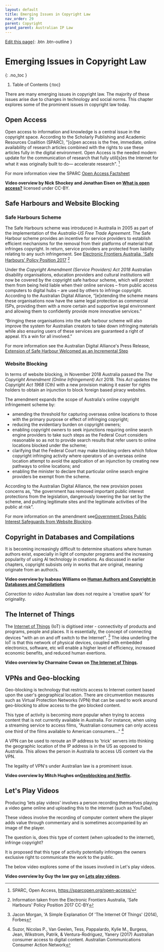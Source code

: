 ```yaml
---
layout: default
title: Emerging Issues in Copyright Law
nav_order: 29
parent: Copyright
grand_parent: Australian IP Law
---
```

[Edit this page](https://github.com/nicsuzor/wikijuris/blob/master/ausip/copyrightemerging.markdown){: .btn .btn-outline }





# Emerging Issues in Copyright Law
{: .no_toc }

1. Table of Contents
{:toc}

There are many emerging issues in copyright law. The majority of these issues arise due to changes in technology and social norms. This chapter explores some of the prominent issues in copyright law today.

## Open Access

Open access to information and knowledge is a central issue in the copyright space. According to the Scholarly Publishing and Academic Resources Coalition (SPARC), "[o]pen access is the free, immediate, online availability of research articles combined with the rights to use these articles fully in the digital environment. Open Access is the needed modern update for the communication of research that fully utili[s]es the Internet for what it was originally built to do— accelerate research". [^AUTOREPLACEDSPARCOpenAccesshttpssparcopenorgopenaccessENDREPLACE]


[^AUTOREPLACEDSPARCOpenAccesshttpssparcopenorgopenaccessENDREPLACE]: SPARC, Open Access, https://sparcopen.org/open-access/

For more information view the SPARC [Open Access Factsheet](https://sparcopen.org/wp-content/uploads/2017/04/Open-Access-Factsheet_SPARC.11.10-3.pdf)

**Video overview by Nick Shockey and Jonathan Eisen on [What is open access?](https://www.youtube.com/watch?time_continue=15&v=L5rVH1KGBCY)** licensed under CC-BY.

## Safe Harbours and Website Blocking

### Safe Harbours Scheme

The Safe Harbours scheme was introduced in Australia in 2005 as part of the implementation of the _Australia-US Free Trade Agreement_. The Safe Harbour scheme provides an incentive for service providers to establish efficient mechanisms for the removal from their platforms of material that infringes copyright. In return, service providers are protected from liability relating to any such infringement. See [Electronic Frontiers Australia, 'Safe Harbours' Policy Position 2017](https://www.efa.org.au/our-work/copyright/safe-harbours/) [^AUTOREPLACEDInformationtakenfromtheElectronicFrontiersAustraliaSafeHarboursPolicyPosition2017CCBYENDREPLACE]


[^AUTOREPLACEDInformationtakenfromtheElectronicFrontiersAustraliaSafeHarboursPolicyPosition2017CCBYENDREPLACE]: Information taken from the Electronic Frontiers Australia, 'Safe Harbours' Policy Position 2017 CC-BY

Under the _Copyright Amendment (Service Providers) Act 2018_ Australian disability organisations, education providers and cultural institutions will now be covered by the copyright safe harbour scheme, which will protect them from being held liable when their online services – from public access computers to digital hubs – are used by others to infringe copyright. According to the Australian Digital Alliance, “[e]xtending the scheme means these organisations now have the same legal protection as commercial ISPs, providing them with a more certain and supportive legal environment and allowing them to confidently provide more innovative services.”

“Bringing these organisations into the safe harbour scheme will also improve the system for Australian creators to take down infringing materials while also ensuring users of these services are guaranteed a right of appeal. It’s a win for all involved.”

For more information see the Australian Digital Alliance's Press Release, [Extension of Safe Harbour Welcomed as an Incremental Step](http://digital.org.au/sites/digital.org.au/files/18-06-27_Media-Release_Extension-of-safe-harbour-welcomes-as-an-incremental-step_Australian-Digital-Alliance.pdf)

### Website Blocking

In terms of website blocking, in November 2018 Australia passed the _The Copyright Amendment (Online Infringement) Act_ 2018. This _Act_ updates the _Copyright Act 1968_ (Cth) with a new provision making it easier for rights holders to obtain an injunction to block foreign based piracy websites.

The amendment expands the scope of Australia's online copyright infringement scheme by:
  * amending the threshold for capturing overseas online locations to those with the primary purpose or effect of infringing copyright;
  * reducing the evidentiary burden on copyright owners;
  * enabling copyright owners to seek injunctions requiring online search engine providers to take such steps as the Federal Court considers reasonable so as not to provide search results that refer users to online locations blocked under the scheme;
  * clarifying that the Federal Court may make blocking orders which follow copyright infringing activity where operators of an overseas online location attempt to avoid the application of an injunction by creating new pathways to online locations; and
  * enabling the minister to declare that particular online search engine providers be exempt from the scheme.

According to the Australian Digital Alliance, the new provision poses concerns as, "the government has removed important public interest protections from the legislation, dangerously lowering the bar set by the scheme, and putting legitimate sites and the legitimate activities of the public at risk".

For more information on the amendment see[Government Drops Public Interest Safeguards from Website Blocking](http://www.digital.org.au/media/government-drops-public-interest-safeguards-website-blocking).

## Copyright in Databases and Compilations

It is becoming increasingly difficult to determine situations where human authors exist, especially in light of computer programs and the increasing popularity of using AI technology in creations. As discussed in earlier chapters, copyright subsists only in works that are original, meaning originate from an author/s.

**Video overview by Isabeau Williams on [Human Authors and Copyright in Databases and Compilations](https://voice.adobe.com/a/WdAvQ)**

*Correction to video* Australian law does not require a 'creative spark' for originality.

## The Internet of Things  

The [Internet of Things](https://en.wikipedia.org/wiki/Internet_of_things) (IoT) is digitised inter - connectivity of products and programs, people and places. It is essentially, the concept of connecting devices "with an on and off switch to the Internet". [^AUTOREPLACEDJaconMorganASimpleExplanationOfTheInternetOfThings2014ForbesENDREPLACE] The idea underling the IoT is that this network of physical devices, coupled with embedded  electronics, software, etc will enable a higher level of efficiency, increased economic benefits, and reduced human exertions.

[^AUTOREPLACEDJaconMorganASimpleExplanationOfTheInternetOfThings2014ForbesENDREPLACE]: Jacon Morgan, 'A Simple Explanation Of 'The Internet Of Things' (2014), Forbes


**Video overview by Charmaine Cowan on [The Internet of Things](https://www.youtube.com/watch?v=vSPox5mJU0k).**

## VPNs and Geo-blocking

Geo-blocking is technology that restricts access to Internet content based upon the user's geographical location. There are circumvention measures such as Virtual Protection Networks (VPN) that can be used to work around geo-blocking to allow access to the geo blocked content.  

This type of activity is becoming more popular when trying to access content that is not currently available in Australia. For instance, when using a streaming service to access films, "Australian consumers can only access one third of the films available to American consumers..." [^AUTOREPLACEDSuzorNicolasPVanGeelenTessPappalardoKylieMBurgessJeanWikstromPatrikVenturaRodriguezYanery2017AustralianconsumeraccesstodigitalcontentAustralianCommunicationsConsumerActionNetworkENDREPLACE]


[^AUTOREPLACEDSuzorNicolasPVanGeelenTessPappalardoKylieMBurgessJeanWikstromPatrikVenturaRodriguezYanery2017AustralianconsumeraccesstodigitalcontentAustralianCommunicationsConsumerActionNetworkENDREPLACE]: Suzor, Nicolas P., Van Geelen, Tess, Pappalardo, Kylie M., Burgess, Jean, Wikstrom, Patrik, & Ventura-Rodriguez, Yanery (2017) Australian consumer access to digital content. Australian Communications Consumer Action Network

A VPN can be used to reroute an IP address to 'trick' servers into thinking the geographic location of the IP address is in the US as opposed to Australia. This allows the person in Australia to access US content via the VPN.

The legality of VPN's under Australian law is a prominent issue.  

**Video overview by Mitch Hughes on[Geoblocking and Netflix](https://www.youtube.com/watch?v=rk0aeKMCRFs).**

## Let's Play Videos

Producing 'lets play videos' involves a person recording themselves playing a video game online and uploading this to the internet (such as YouTube).

These videos involve the recording of computer content where the player adds value through commentary and is sometimes accompanied by an image of the player.

The question is, does this type of content (when uploaded to the internet), infringe copyright?

It is proposed that this type of activity potentially infringes the owners exclusive right to communicate the work to the public.

The below video explores some of the issues involved in Let's play videos.

**Video overview by Guy the law guy on [Lets play videos](https://www.youtube.com/watch?v=gPL20itn3Vo).**
